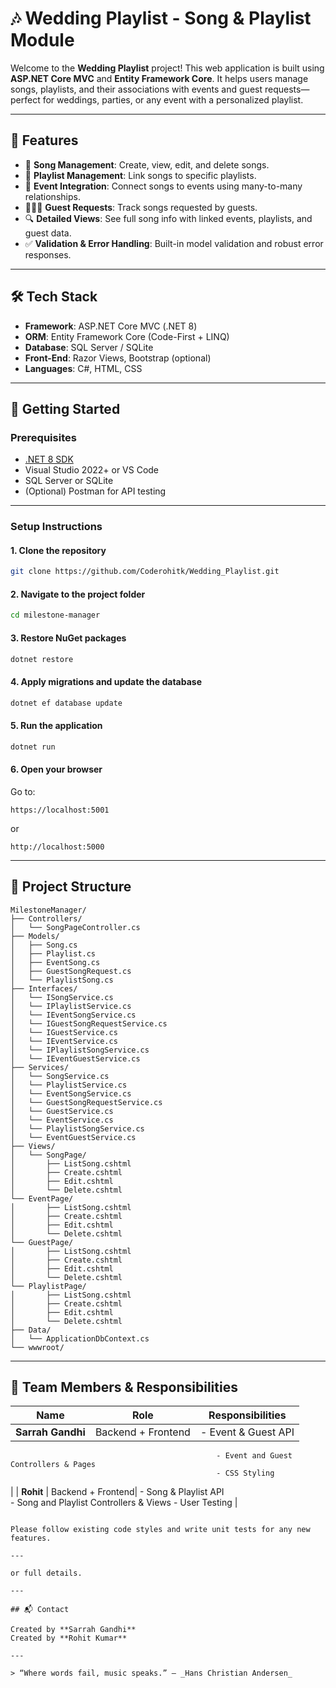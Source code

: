 
# 🎶 Wedding Playlist - Song & Playlist Module

Welcome to the **Wedding Playlist** project! This web application is built using **ASP.NET Core MVC** and **Entity Framework Core**. It helps users manage songs, playlists, and their associations with events and guest requests—perfect for weddings, parties, or any event with a personalized playlist.

---

## 📌 Features

- 🎵 **Song Management**: Create, view, edit, and delete songs.
- 📂 **Playlist Management**: Link songs to specific playlists.
- 📅 **Event Integration**: Connect songs to events using many-to-many relationships.
- 🧑‍🤝‍🧑 **Guest Requests**: Track songs requested by guests.
- 🔍 **Detailed Views**: See full song info with linked events, playlists, and guest data.
- ✅ **Validation & Error Handling**: Built-in model validation and robust error responses.

---

## 🛠️ Tech Stack

- **Framework**: ASP.NET Core MVC (.NET 8)
- **ORM**: Entity Framework Core (Code-First + LINQ)
- **Database**: SQL Server / SQLite
- **Front-End**: Razor Views, Bootstrap (optional)
- **Languages**: C#, HTML, CSS

---

## 🚀 Getting Started

### Prerequisites

- [.NET 8 SDK](https://dotnet.microsoft.com/)
- Visual Studio 2022+ or VS Code
- SQL Server or SQLite
- (Optional) Postman for API testing

---

### Setup Instructions

#### 1. Clone the repository

```bash
git clone https://github.com/Coderohitk/Wedding_Playlist.git
```

#### 2. Navigate to the project folder

```bash
cd milestone-manager
```

#### 3. Restore NuGet packages

```bash
dotnet restore
```

#### 4. Apply migrations and update the database

```bash
dotnet ef database update
```

#### 5. Run the application

```bash
dotnet run
```

#### 6. Open your browser

Go to:

```
https://localhost:5001
```

or

```
http://localhost:5000
```

---

## 📁 Project Structure

```plaintext
MilestoneManager/
├── Controllers/
│   └── SongPageController.cs
├── Models/
│   ├── Song.cs
│   ├── Playlist.cs
│   ├── EventSong.cs
│   ├── GuestSongRequest.cs
│   └── PlaylistSong.cs
├── Interfaces/
│   └── ISongService.cs
│   └── IPlaylistService.cs
│   └── IEventSongService.cs
│   └── IGuestSongRequestService.cs
│   └── IGuestService.cs
│   └── IEventService.cs
│   └── IPlaylistSongService.cs
│   └── IEventGuestService.cs
├── Services/
│   └── SongService.cs
│   └── PlaylistService.cs
│   └── EventSongService.cs
│   └── GuestSongRequestService.cs
│   └── GuestService.cs
│   └── EventService.cs
│   └── PlaylistSongService.cs
│   └── EventGuestService.cs
├── Views/
│   └── SongPage/
│       ├── ListSong.cshtml
│       ├── Create.cshtml
│       ├── Edit.cshtml
│       └── Delete.cshtml
└── EventPage/
│       ├── ListSong.cshtml
│       ├── Create.cshtml
│       ├── Edit.cshtml
│       └── Delete.cshtml
└── GuestPage/
│       ├── ListSong.cshtml
│       ├── Create.cshtml
│       ├── Edit.cshtml
│       └── Delete.cshtml
└── PlaylistPage/
│       ├── ListSong.cshtml
│       ├── Create.cshtml
│       ├── Edit.cshtml
│       └── Delete.cshtml
├── Data/
│   └── ApplicationDbContext.cs
└── wwwroot/
```

---

## 👥 Team Members & Responsibilities

| Name              | Role              | Responsibilities                                         |
|-------------------|-------------------|----------------------------------------------------------|
| **Sarrah Gandhi** | Backend + Frontend| - Event & Guest API  
                                                  - Event and Guest Controllers & Pages  
                                                  - CSS Styling
|
| **Rohit**         | Backend + Frontend| - Song & Playlist API  
                                                  - Song and Playlist Controllers & Views
                                                  - User Testing
|

```

Please follow existing code styles and write unit tests for any new features.

---

or full details.

---

## 📬 Contact

Created by **Sarrah Gandhi**
Created by **Rohit Kumar**

---

> “Where words fail, music speaks.” – _Hans Christian Andersen_
```
